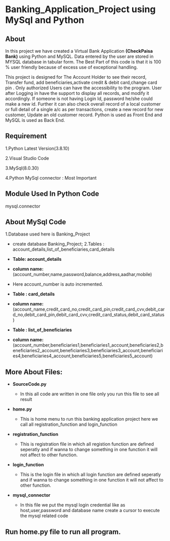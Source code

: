# Banking_Application_Project using MySql and Python
## About

In this project we have created a Virtual Bank Application **(CheckPaisa Bank)** using Python and MySQL. Data entered by the user are stored in MYSQL database in tabular form. The Best Part of this code is that it is 100 % user friendly because of excess use of exceptional handling.

This project is designed for The Account Holder to see their record, Transfer fund, add beneficiaries,activate credit & debit card,change card pin . Only authorized Users can have the accessibility to the program. User after Logging in have the support to display all records, and modify it accordingly. If someone is not having Login Id, password he/she could make a new id. Further it can also check overall record of a local customer or full detail of a single a/c as per transactions, create a new record for new customer, Update an old customer record. Python is used as Front End and MySQL is used as Back End.

## Requirement

1.Python Latest Version(3.8.10)

2.Visual Studio Code

3.MySql(8.0.30)

4.Python MySql connector : Most Important

## Module Used In Python Code

 mysql.connector
 
## About MySql Code
 
 1.Database used here is Banking_Project
   - create database Banking_Project;
 2.Tables : account_details,list_of_beneficiaries,card_details
 
   - **Table: account_details**
   - **column name:** (account_number,name,password,balance,address,aadhar,mobile)
   - Here account_number is auto incremented.
 
   - **Table : card_details**
   - **column name:**(account_name,credit_card_no,credit_card_pin,credit_card_cvv,debit_card_no,debit_card_pin,debit_card_cvv,credit_card_status,debit_card_status)
 
   - **Table : list_of_beneficiaries**
   - **column name:** (account_number,beneficiaries1,beneficiaries1_account,beneficiaries2,beneficiaries2_account,beneficiaries3,beneficiaries3_account,beneficiaries4,beneficiaries4_account,beneficiaries5,beneficiaries5_account)

## More About Files:

- **SourceCode.py**
  - In this all code are written in one file only you run this file to  see all result

- **home.py**
  - This is home menu to run this banking application project here we call all registration_function and login_function

- **registration_function**
  - This is registration file in which all registion function are defined seperatly and if wanna to change something in one function it will not affect to  other function.

- **login_function**
  - This is the login file in which all login function are defined seperatly and if wanna to change something in one function it will not affect to other function.

- **mysql_connector**
  - In this file we put the mysql login credential like as host,user,password and database name create a cursor to execute the mysql related code


## Run home.py file to run all program.



